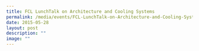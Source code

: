 ```yaml
---
title: FCL LunchTalk on Architecture and Cooling Systems
permalink: /media/events/FCL-LunchTalk-on-Architecture-and-Cooling-Systems/
date: 2015-05-28
layout: post
description: ""
image: ""
---
```

